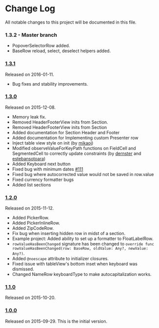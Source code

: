 # Change Log
All notable changes to this project will be documented in this file.

### 1.3.2 - Master branch 

 * PopoverSelectorRow added.
 * BaseRow reload, select, deselect helpers added.

### [1.3.1](https://github.com/xmartlabs/Eureka/releases/tag/1.3.1)
Released on 2016-01-11.

 * Bug fixes and stability improvements.

### [1.3.0](https://github.com/xmartlabs/Eureka/releases/tag/1.3.0)
Released on 2015-12-08.

 * Memory leak fix.
 * Removed HeaderFooterView inits from Section.
 * Removed HeaderFooterView inits from Section
 * Added documentation for Section Header and Footer
 * Added documentation for Implementing custom Presenter row
 * Inject table view style on init (by [mikaoj])
 * Modified observeValueForKeyPath functions on FieldCell and SegmentedCell to correctly update constraints (by [dernster] and [estebansotoara])
 * Added Keyboard next button
 * Fixed bug with minimum dates [#111](https://github.com/xmartlabs/Eureka/issues/111)
 * Fixed bug where autocorrected value would not be saved in row.value
 * Fixed currency formatter bugs
 * Added list sections

### [1.2.0](https://github.com/xmartlabs/Eureka/releases/tag/1.2.0)
Released on 2015-11-12.

 * Added PickerRow.
 * Added PickerInlineRow.
 * Added ZipCodeRow.
 * Fix bug when inserting hidden row in midst of a section.
 * Example project: Added ability to set up a formatter to FloatLabelRow.
 * `rowValueHasBeenChanged` signature has been changed to `override func rowValueHasBeenChanged(row: BaseRow, oldValue: Any?, newValue: Any?)`.
 * Added `@noescape` attribute to initializer closures.
 * Fixed issue with tableView's bottom inset when keyboard was dismissed.
 * Changed NameRow keyboardType to make autocapitalization works.

### [1.1.0](https://github.com/xmartlabs/Eureka/releases/tag/1.1.0)
Released on 2015-10-20.

### [1.0.0](https://github.com/xmartlabs/Eureka/releases/tag/1.0.0)
Released on 2015-09-29. This is the initial version.





[mikaoj]: https://github.com/mikaoj
[estebansotoara]: https://github.com/estebansotoara
[dernster]: https://github.com/dernster
